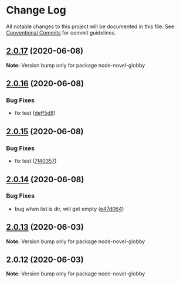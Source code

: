 # Change Log

All notable changes to this project will be documented in this file.
See [Conventional Commits](https://conventionalcommits.org) for commit guidelines.

## [2.0.17](https://github.com/bluelovers/ws-glob/compare/node-novel-globby@2.0.16...node-novel-globby@2.0.17) (2020-06-08)

**Note:** Version bump only for package node-novel-globby





## [2.0.16](https://github.com/bluelovers/ws-glob/compare/node-novel-globby@2.0.15...node-novel-globby@2.0.16) (2020-06-08)


### Bug Fixes

* fix test ([deff5d8](https://github.com/bluelovers/ws-glob/commit/deff5d86b64362c781d94e8f6e83cd885709a1dd))





## [2.0.15](https://github.com/bluelovers/ws-glob/compare/node-novel-globby@2.0.14...node-novel-globby@2.0.15) (2020-06-08)


### Bug Fixes

* fix test ([7f40357](https://github.com/bluelovers/ws-glob/commit/7f40357f760b082f5168a2907daa368dbe44756e))





## [2.0.14](https://github.com/bluelovers/ws-glob/compare/node-novel-globby@2.0.13...node-novel-globby@2.0.14) (2020-06-08)


### Bug Fixes

* bug when list is dir, will get empty ([e47d064](https://github.com/bluelovers/ws-glob/commit/e47d064cd99cba1c2b1797b9604a4a6514a11fa3))





## [2.0.13](https://github.com/bluelovers/ws-glob/compare/node-novel-globby@2.0.12...node-novel-globby@2.0.13) (2020-06-03)

**Note:** Version bump only for package node-novel-globby





## 2.0.12 (2020-06-03)

**Note:** Version bump only for package node-novel-globby
